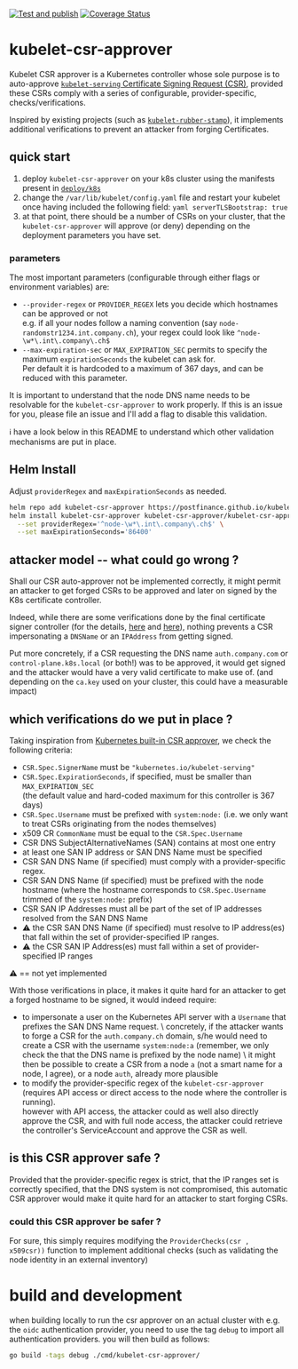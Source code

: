 [![Test and publish](https://github.com/postfinance/kubelet-csr-approver/actions/workflows/publish.yaml/badge.svg)](https://github.com/postfinance/kubelet-csr-approver/actions/workflows/publish.yaml)
[![Coverage Status](https://coveralls.io/repos/github/postfinance/kubelet-csr-approver/badge.svg?branch=main)](https://coveralls.io/github/postfinance/kubelet-csr-approver?branch=main)

# kubelet-csr-approver

Kubelet CSR approver is a Kubernetes controller whose sole purpose is to
auto-approve [`kubelet-serving` Certificate Signing Request
(CSR)](https://kubernetes.io/docs/tasks/administer-cluster/kubeadm/kubeadm-certs/#kubelet-serving-certs),
provided these CSRs comply with a series of configurable, provider-specific,
checks/verifications.

Inspired by existing projects (such as
[`kubelet-rubber-stamp`](https://github.com/kontena/kubelet-rubber-stamp)), it
implements additional verifications to prevent an attacker from forging
Certificates.

## quick start

1. deploy `kubelet-csr-approver` on your k8s cluster using the manifests
   present in [`deploy/k8s`](deploy/k8s)
2. change the `/var/lib/kubelet/config.yaml` file and restart your kubelet once
   having included the following field: `yaml serverTLSBootstrap: true`
3. at that point, there should be a number of CSRs on your cluster, that the
   `kubelet-csr-approver` will approve (or deny) depending on the deployment
   parameters you have set.

### parameters

The most important parameters (configurable through either flags or environment
variables) are:

* `--provider-regex` or `PROVIDER_REGEX` lets you decide which hostnames can be
  approved or not\
  e.g. if all your nodes follow a naming convention (say
  `node-randomstr1234.int.company.ch`), your regex could look like
  `^node-\w*\.int\.company\.ch$`
* `--max-expiration-sec` or `MAX_EXPIRATION_SEC` permits to specify the maximum
  `expirationSeconds` the kubelet can ask for.\
  Per default it is hardcoded to a maximum of 367 days, and can be reduced with
  this parameter.

It is important to understand that the node DNS name needs to be
resolvable for the `kubelet-csr-approver` to work properly. If this is an issue
for you, please file an issue and I'll add a flag to disable this validation.

ℹ have a look below in this README to understand which other validation
mechanisms are put in place.

## Helm Install

Adjust `providerRegex` and `maxExpirationSeconds` as needed.

```bash
helm repo add kubelet-csr-approver https://postfinance.github.io/kubelet-csr-approver
helm install kubelet-csr-approver kubelet-csr-approver/kubelet-csr-approver -n kube-system \
  --set providerRegex='^node-\w*\.int\.company\.ch$' \
  --set maxExpirationSeconds='86400'
```

## attacker model -- what could go wrong ?

Shall our CSR auto-approver not be implemented correctly, it might permit an
attacker to get forged CSRs to be approved and later on signed by the K8s
certificate controller.

Indeed, while there are some verifications done by the final certificate signer
controller (for the details,
[here](https://github.com/kubernetes/kubernetes/blob/v1.22.2/pkg/controller/certificates/signer/signer.go#L253-L258)
and
[here](https://github.com/kubernetes/kubernetes/blob/v1.22.2/pkg/apis/certificates/helpers.go#L62-L88)),
nothing prevents a CSR impersonating a `DNSName` or an `IPAddress` from getting
signed.

Put more concretely, if a CSR requesting the DNS name `auth.company.com` or
`control-plane.k8s.local` (or both!) was to be approved, it would get signed
and the attacker would have a very valid certificate to make use of. (and
depending on the `ca.key` used on your cluster, this could have a measurable
impact)

## which verifications do we put in place ?

Taking inspiration from [Kubernetes built-in CSR
approver](https://github.com/kubernetes/kubernetes/blob/v1.22.2/pkg/controller/certificates/approver/sarapprove.go),
we check the following criteria:

* `CSR.Spec.SignerName` must be `"kubernetes.io/kubelet-serving"`
* `CSR.Spec.ExpirationSeconds`, if specified, must be smaller than `MAX_EXPIRATION_SEC`\
  (the default value and hard-coded maximum for this controller is 367 days)
* `CSR.Spec.Username` must be prefixed with `system:node:` (i.e. we only
  want to treat CSRs originating from the nodes themselves)
* x509 CR `CommonName` must be equal to the `CSR.Spec.Username`
* CSR DNS SubjectAlternativeNames (SAN) contains at most one entry
* at least one SAN IP address or SAN DNS Name must be specified
* CSR SAN DNS Name (if specified) must comply with a provider-specific
  regex.
* CSR SAN DNS Name (if specified) must be prefixed with the node hostname
  (where the hostname corresponds to `CSR.Spec.Username` trimmed of the
  `system:node:` prefix)
* CSR SAN IP Addresses must all be part of the set of IP addresses resolved
  from the SAN DNS Name
* ⚠ the CSR SAN DNS Name (if specified) must resolve to IP address(es) that
  fall within the set of provider-specified IP ranges.
* ⚠ the CSR SAN IP Address(es) must fall within a set of provider-specified IP
  ranges

⚠ == not yet implemented

With those verifications in place, it makes it quite hard for an attacker to
get a forged hostname to be signed, it would indeed require:

* to impersonate a user on the Kubernetes API server with a `Username` that
  prefixes the SAN DNS Name request. \ concretely, if the attacker wants to
  forge a CSR for the `auth.company.ch` domain, s/he would need to create a CSR
  with the username `system:node:a` (remember, we only check the that the DNS
  name is prefixed by the node name) \ it might then be possible to create a
  CSR from a node `a` (not a smart name for a node, I agree), or a node `auth`,
  already more plausible
* to modify the provider-specific regex of the `kubelet-csr-approver` (requires
  API access or direct access to the node where the controller is running). \
  however with API access, the attacker could as well also directly approve the
  CSR, and with full node access, the attacker could retrieve the controller's
  ServiceAccount and approve the CSR as well.

## is this CSR approver safe ?

Provided that the provider-specific regex is strict, that the IP ranges set is
correctly specified, that the DNS system is not compromised, this automatic CSR
approver would make it quite hard for an attacker to start forging CSRs.

### could this CSR approver be safer ?

For sure, this simply requires modifying the `ProviderChecks(csr , x509csr))`
function to implement additional checks (such as validating the node identity
in an external inventory)

# build and development

when building locally to run the csr approver on an actual cluster with e.g. the
`oidc` authentication provider, you need to use the tag `debug` to import all
authentication providers. you will then build as follows:

```bash
go build -tags debug ./cmd/kubelet-csr-approver/
```
